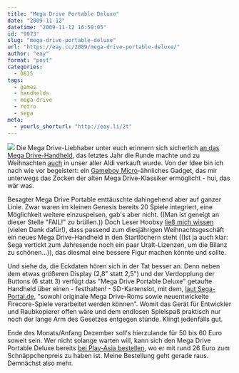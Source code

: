 ```yaml
---
title: "Mega Drive Portable Deluxe"
date: "2009-11-12"
datetime: "2009-11-12 16:50:05"
id: "9973"
slug: "mega-drive-portable-deluxe"
url: "https://eay.cc/2009/mega-drive-portable-deluxe/"
author: "eay"
format: "post"
categories:
  - 0815
tags:
  - games
  - handhelds
  - mega-drive
  - retro
  - sega
meta:
  - yourls_shorturl: "http://eay.li/2t"
---
```


![](https://eay.cc/uploads/2009/mdportabledeluxe.jpg) Die Mega Drive-Liebhaber unter euch erinnern sich sicherlich [an das Mega Drive-Handheld](//eay.cc/2008/mega-drive-portable/), das letztes Jahr die Runde machte und zu Weihnachten [auch](//eay.cc/2008/mega-drive-portable-bei-aldi/) in unser aller Aldi verkauft wurde. Von der Idee bin ich nach wie vor begeistert: ein [Gameboy Micro](http://de.wikipedia.org/w/index.php?title=Datei:Game_Boy_Micro.jpg&filetimestamp=20070319075214)\-ähnliches Gadget, das mir unterwegs das Zocken der alten Mega Drive-Klassiker ermöglicht - hui, das wär was.

Besagter Mega Drive Portable enttäuschte dahingehend aber auf ganzer Linie. Zwar waren im kleinen Genesis bereits 20 Spiele integriert, eine Möglichkeit weitere einzuspeisen, gab's aber nicht. ((Man ist geneigt an dieser Stelle "FAIL!" zu brüllen.)) Doch Leser Hoobsy [ließ mich wissen](//eay.cc/2008/mega-drive-portable/#comment-16536) (vielen Dank dafür!), dass passend zum diesjährigen Weihnachtsgeschäft ein neues Mega Drive-Handheld in den Startlöchern steht ((Ist ja auch klar: Sega vertickt zum Jahresende noch ein paar Uralt-Lizenzen, um die Bilanz zu schönen...)), das diesmal eine bessere Figur machen könnte und sollte.

Und siehe da, die Eckdaten hören sich in der Tat besser an. Denn neben dem etwas größeren Display (2,8" statt 2,5") und der Verdopplung der Buttons (6 statt 3) verfügt das "Mega Drive Portable Deluxe" getaufte Handheld über einen - festhalten! - SD-Kartenslot, mit dem, [laut Sega-Portal.de](http://www.sega-portal.de/blog/2608/neues-mega-drive-handheld-kommt-zum-weihnachtsgeschaft/), "sowohl originale Mega Drive-Roms sowie neuentwickelte Firecore-Spiele verarbeitet werden können". Womit das Gerät für Entwickler und Raubkopierer offen wäre und dem endlosen Spielspaß praktisch nur noch der lange Arm des Gesetzes entgegen stünde. Klingt jedenfalls gut.

Ende des Monats/Anfang Dezember soll's hierzulande für 50 bis 60 Euro soweit sein. Wer nicht solange warten will, kann sich den Mega Drive Portable Deluxe bereits [bei Play-Asia bestellen](http://www.play-asia.com/SOap-23-83-ac2n-71-8y-49-en-15-mega+drive-84-j-70-3ijj.html), wo er mit rund 26 Euro zum Schnäppchenpreis zu haben ist. Meine Bestellung geht gerade raus. Demnächst also mehr.
